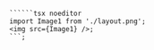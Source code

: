 ```tsx { "file": "./HomePage.tsx" }

``````tsx noeditor
import Image1 from './layout.png';
<img src={Image1} />;
```;
